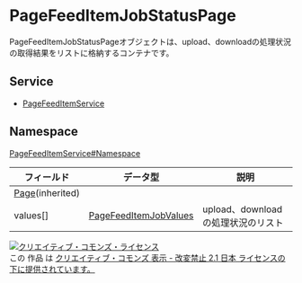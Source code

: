 # PageFeedItemJobStatusPage

PageFeedItemJobStatusPageオブジェクトは、upload、downloadの処理状況の取得結果をリストに格納するコンテナです。

## Service

- [PageFeedItemService](../../services/PageFeedItemService.md)

## Namespace

[PageFeedItemService#Namespace](../../services/PageFeedItemService.md#namespace)

| フィールド                                | データ型                                                | 説明                          |
|--------------------------------------|-----------------------------------------------------|-----------------------------|
| [Page](../Common/Page.md)(inherited) |                                                     |                             |
| values[]                             | [PageFeedItemJobValues](./PageFeedItemJobValues.md) | upload、downloadの処理状況のリスト |

[![クリエイティブ・コモンズ・ライセンス](https://i.creativecommons.org/l/by-nd/2.1/jp/88x31.png)](http://creativecommons.org/licenses/by-nd/2.1/jp/)<br>
この 作品 は [クリエイティブ・コモンズ 表示 - 改変禁止 2.1 日本 ライセンスの下に提供されています。](http://creativecommons.org/licenses/by-nd/2.1/jp/)
